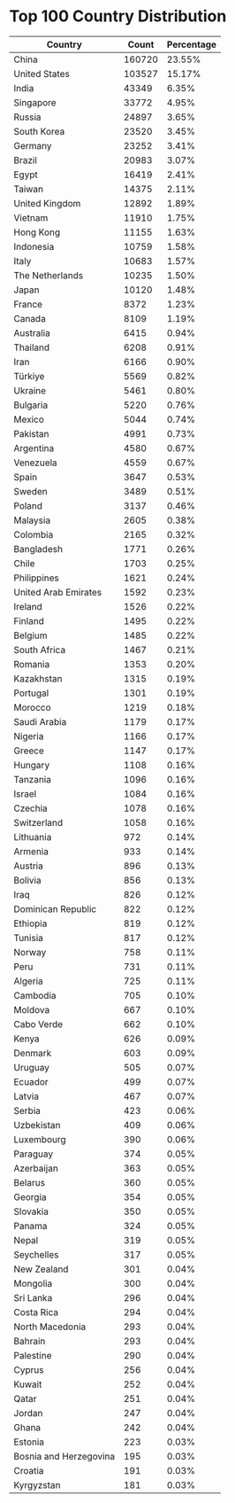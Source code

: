 # Top 100 Country Distribution
| Country | Count | Percentage |
|----|----|----|
| China | 160720 | 23.55% |
| United States | 103527 | 15.17% |
| India | 43349 | 6.35% |
| Singapore | 33772 | 4.95% |
| Russia | 24897 | 3.65% |
| South Korea | 23520 | 3.45% |
| Germany | 23252 | 3.41% |
| Brazil | 20983 | 3.07% |
| Egypt | 16419 | 2.41% |
| Taiwan | 14375 | 2.11% |
| United Kingdom | 12892 | 1.89% |
| Vietnam | 11910 | 1.75% |
| Hong Kong | 11155 | 1.63% |
| Indonesia | 10759 | 1.58% |
| Italy | 10683 | 1.57% |
| The Netherlands | 10235 | 1.50% |
| Japan | 10120 | 1.48% |
| France | 8372 | 1.23% |
| Canada | 8109 | 1.19% |
| Australia | 6415 | 0.94% |
| Thailand | 6208 | 0.91% |
| Iran | 6166 | 0.90% |
| Türkiye | 5569 | 0.82% |
| Ukraine | 5461 | 0.80% |
| Bulgaria | 5220 | 0.76% |
| Mexico | 5044 | 0.74% |
| Pakistan | 4991 | 0.73% |
| Argentina | 4580 | 0.67% |
| Venezuela | 4559 | 0.67% |
| Spain | 3647 | 0.53% |
| Sweden | 3489 | 0.51% |
| Poland | 3137 | 0.46% |
| Malaysia | 2605 | 0.38% |
| Colombia | 2165 | 0.32% |
| Bangladesh | 1771 | 0.26% |
| Chile | 1703 | 0.25% |
| Philippines | 1621 | 0.24% |
| United Arab Emirates | 1592 | 0.23% |
| Ireland | 1526 | 0.22% |
| Finland | 1495 | 0.22% |
| Belgium | 1485 | 0.22% |
| South Africa | 1467 | 0.21% |
| Romania | 1353 | 0.20% |
| Kazakhstan | 1315 | 0.19% |
| Portugal | 1301 | 0.19% |
| Morocco | 1219 | 0.18% |
| Saudi Arabia | 1179 | 0.17% |
| Nigeria | 1166 | 0.17% |
| Greece | 1147 | 0.17% |
| Hungary | 1108 | 0.16% |
| Tanzania | 1096 | 0.16% |
| Israel | 1084 | 0.16% |
| Czechia | 1078 | 0.16% |
| Switzerland | 1058 | 0.16% |
| Lithuania | 972 | 0.14% |
| Armenia | 933 | 0.14% |
| Austria | 896 | 0.13% |
| Bolivia | 856 | 0.13% |
| Iraq | 826 | 0.12% |
| Dominican Republic | 822 | 0.12% |
| Ethiopia | 819 | 0.12% |
| Tunisia | 817 | 0.12% |
| Norway | 758 | 0.11% |
| Peru | 731 | 0.11% |
| Algeria | 725 | 0.11% |
| Cambodia | 705 | 0.10% |
| Moldova | 667 | 0.10% |
| Cabo Verde | 662 | 0.10% |
| Kenya | 626 | 0.09% |
| Denmark | 603 | 0.09% |
| Uruguay | 505 | 0.07% |
| Ecuador | 499 | 0.07% |
| Latvia | 467 | 0.07% |
| Serbia | 423 | 0.06% |
| Uzbekistan | 409 | 0.06% |
| Luxembourg | 390 | 0.06% |
| Paraguay | 374 | 0.05% |
| Azerbaijan | 363 | 0.05% |
| Belarus | 360 | 0.05% |
| Georgia | 354 | 0.05% |
| Slovakia | 350 | 0.05% |
| Panama | 324 | 0.05% |
| Nepal | 319 | 0.05% |
| Seychelles | 317 | 0.05% |
| New Zealand | 301 | 0.04% |
| Mongolia | 300 | 0.04% |
| Sri Lanka | 296 | 0.04% |
| Costa Rica | 294 | 0.04% |
| North Macedonia | 293 | 0.04% |
| Bahrain | 293 | 0.04% |
| Palestine | 290 | 0.04% |
| Cyprus | 256 | 0.04% |
| Kuwait | 252 | 0.04% |
| Qatar | 251 | 0.04% |
| Jordan | 247 | 0.04% |
| Ghana | 242 | 0.04% |
| Estonia | 223 | 0.03% |
| Bosnia and Herzegovina | 195 | 0.03% |
| Croatia | 191 | 0.03% |
| Kyrgyzstan | 181 | 0.03% |
